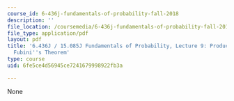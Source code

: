 ```yaml
---
course_id: 6-436j-fundamentals-of-probability-fall-2018
description: ''
file_location: /coursemedia/6-436j-fundamentals-of-probability-fall-2018/6fe5ce4d56945ce7241679998922fb3a_MIT6_436JF18_lec09.pdf
file_type: application/pdf
layout: pdf
title: '6.436J / 15.085J Fundamentals of Probability, Lecture 9: Product Measure and
  Fubini''s Theorem'
type: course
uid: 6fe5ce4d56945ce7241679998922fb3a

---
```

None